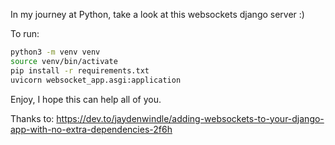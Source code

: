 In my journey at Python, take a look at this websockets django server :)

To run:

```bash
python3 -m venv venv
source venv/bin/activate
pip install -r requirements.txt
uvicorn websocket_app.asgi:application
```

Enjoy, I hope this can help all of you.

Thanks to: https://dev.to/jaydenwindle/adding-websockets-to-your-django-app-with-no-extra-dependencies-2f6h